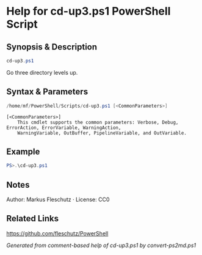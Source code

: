 # Help for cd-up3.ps1 PowerShell Script

## Synopsis & Description
```powershell
cd-up3.ps1
```

Go three directory levels up.

## Syntax & Parameters
```powershell
/home/mf/PowerShell/Scripts/cd-up3.ps1 [<CommonParameters>]
```

```
[<CommonParameters>]
    This cmdlet supports the common parameters: Verbose, Debug, ErrorAction, ErrorVariable, WarningAction, 
    WarningVariable, OutBuffer, PipelineVariable, and OutVariable.
```

## Example
```powershell
PS>.\cd-up3.ps1
```


## Notes
Author: Markus Fleschutz · License: CC0

## Related Links
https://github.com/fleschutz/PowerShell

*Generated from comment-based help of cd-up3.ps1 by convert-ps2md.ps1*
